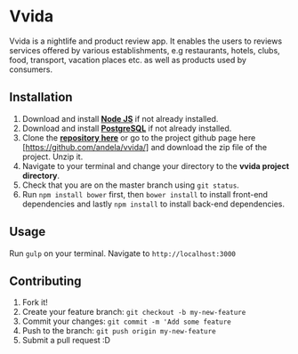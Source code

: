# Vvida
Vvida is a nightlife and product review app. It enables the users to reviews services offered by various establishments, e.g restaurants, hotels, clubs, food, transport, vacation places etc. as well as products used by consumers.  

## Installation

1. Download and install [**Node JS**](https://nodejs.org/en/) if not already installed.
1. Download and install [**PostgreSQL**](http://www.postgresql.org/download/) if not already installed.  
1. Clone the [**repository here**](https://github.com/andela/vvida.git) or go to the project github page here [https://github.com/andela/vvida/] and download the zip file of the project. Unzip it.  
1. Navigate to your terminal and change your directory to the **vvida project directory**.
1. Check that you are on the master branch using `git status`.
1. Run `npm install bower` first, then `bower install` to install front-end dependencies and lastly `npm install` to install back-end dependencies.

## Usage
Run `gulp` on your terminal.
Navigate to `http://localhost:3000`  

## Contributing
1. Fork it!
1. Create your feature branch: `git checkout -b my-new-feature`
1. Commit your changes: `git commit -m 'Add some feature`
1. Push to the branch: `git push origin my-new-feature`
1. Submit a pull request :D

 



